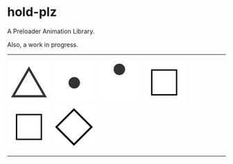hold-plz
========

A Preloader Animation Library.

Also, a work in progress.

***

<img src="img/loader1.gif" alt="loader1" width="100" height="100" />
<img src="img/loader2.gif" alt="loader2" width="100" height="100" />
<img src="img/loader3.gif" alt="loader3" width="100" height="100" />
<img src="img/loader4.gif" alt="loader4" width="100" height="100" />
<img src="img/loader4B.gif" alt="loader4B" width="100" height="100" />
<img src="img/loader5.gif" alt="loader5" width="100" height="100" />

***